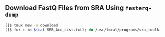 ## Download FastQ Files from SRA Using `fasterq-dump`

```bash
[]$ tmux new -s download
[]$ for i in $(cat SRR_Acc_List.txt); do /usr/local/programs/sra_toolkit/sratoolkit.2.9.6-centos_linux64/bin/fasterq-dump $i; done
```